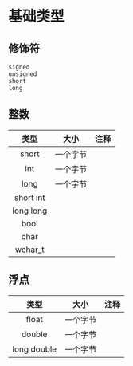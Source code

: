 # 基础类型

## 修饰符

    signed
    unsigned
    short
    long

## 整数

|类型|大小|注释|
|:--:|:--:|:--:|
| short |一个字节||
| int |一个字节||
| long |一个字节||
| short int |||
| long long |||
| bool |||
| char |||
| wchar_t |||

## 浮点
|类型|大小|注释|
|:--:|:--:|:--:|
| float |一个字节||
| double |一个字节||
| long double |一个字节||
